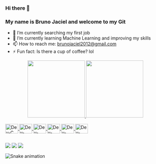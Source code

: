 ### Hi there 👋

### My name is Bruno Jaciel and welcome to my Git

<!--
**brunojaciel/brunojaciel** is a ✨ _special_ ✨ repository because its `README.md` (this file) appears on your GitHub profile.

Here are some ideas to get you started:
- 🔭 I’m currently working on ...
- 🌱 I’m currently learning ...
- 👯 I’m looking to collaborate on ...
- 🤔 I’m looking for help with ...
- 💬 Ask me about ...
- 📫 How to reach me: ...
- 😄 Pronouns: ...
- ⚡ Fun fact: ...
-->

- 🔭 I’m currently searching my first job
- 🌱 I’m currently learning Machine Learning and improving my skills
- 📫 How to reach me: brunojaciel2012@gmail.com
- ⚡ Fun fact: Is there a cup of coffee? lol

<div align="center">
<a href="https://github.com/brunojaciel">
<img height="180em" src="https://github-readme-stats.vercel.app/api?username=brunojaciel&show_icons=true&theme=dracula&include_all_commits=true&count_orivate=true"/>
<img height="180em" src="https://github-readme-stats.vercel.app/api/top-langs/?username=brunojaciel&layout=compact&langs_count=7&theme=dracula"/>
</div>
<div style="display: inline_block"><br>
<img align="center" alt="Dev-C" height="30" width="40" src="https://cdn.jsdelivr.net/gh/devicons/devicon/icons/c/c-original.svg">
<img align="center" alt="Dev-C++" height="30" width="40" src="https://cdn.jsdelivr.net/gh/devicons/devicon/icons/cplusplus/cplusplus-original.svg">
<img align="center" alt="Dev-jupyter" height="30" width="40" src="https://cdn.jsdelivr.net/gh/devicons/devicon/icons/jupyter/jupyter-original-wordmark.svg">
<img align="center" alt="Dev-Linux" height="30" width="40" src="https://cdn.jsdelivr.net/gh/devicons/devicon/icons/linux/linux-original.svg">
<img align="center" alt="Dev-Python" height="30" width="40" src="https://cdn.jsdelivr.net/gh/devicons/devicon/icons/python/python-original-wordmark.svg">
<img align="center" alt="Dev-Java" height="30" width="40" src="https://cdn.jsdelivr.net/gh/devicons/devicon/icons/java/java-original-wordmark.svg">
</div>

##

<div>
<a href="https://www.youtube.com/channel/UCsi3daySl2hMJfMpFM9jwsA" target="_blank"><img src="https://img.shields.io/badge/YouTube-FF0000?style=for-the-badge&logo=youtube&logoColor=white" target="_blank"></a>
<a href = "mailto:brunojaciel2012@gmail.com"><img src="https://img.shields.io/badge/-Gmail-%23333?style=for-the-badge&logo=gmail&logoColor=white" target="_blank"></a>
<a href="https://www.linkedin.com/in/bruno-jaciel-de-mello-666651182/" target="_blank"><img src="https://img.shields.io/badge/-LinkedIn-%230077B5?style=for-the-badge&logo=linkedin&logoColor=white" target="_blank"></a>

![Snake animation](https://github.com/brunojaciel/brunojaciel/blob/output/github-contribution-grid-snake.svg)
</div>
